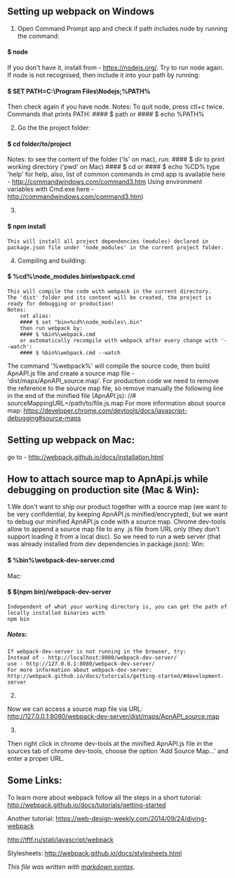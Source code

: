 ## Setting up webpack on Windows

1. Open Command Prompt app and check if path includes node by running the command:
#### $ node
If you don't have it, install from - https://nodejs.org/.
Try to run node again.
If node is not recognised, then include it into your path by running:
#### $ SET PATH=C:\Program Files\Nodejs;%PATH%
Then check again if you have node. 
Notes:
    To quit node, press ctl+c twice.
    Commands that prints PATH:
    #### $ path
    or 
    #### $ echo %PATH% 

 
2. Go the the project folder:
#### $ cd folder/to/project
Notes:
    to see the content of the folder ('ls' on mac), run:
    #### $ dir
    to print working directory ('pwd' on Mac)
    #### $ cd
    or
    #### $ echo %CD%
    type 'help' for help, 
    also, list of common commands in cmd app is available here - http://commandwindows.com/command3.htm
    Using environment variables with Cmd.exe here - http://commandwindows.com/command3.htm)

3. 
#### $ npm install
    This will install all project dependencies (modules) declared in package.json file under 'node_modules' in the current project folder.
 
4. Compiling and building:
#### $ %cd%\node_modules\.bin\webpack.cmd
    This will compile the code with webpack in the current directory.
    The 'dist' folder and its content will be created, the project is ready for debugging or production!
    Notes:
        set alias:
        #### $ set "bin=%cd%\node_modules\.bin"
        then run webpack by:
        #### $ %bin%\webpack.cmd
        or automatically recompile with webpack after every change with '--watch':
        #### $ %bin%\webpack.cmd --watch


The command '%webpack%' will compile the source code, then build ApnAPI.js file and create a source map file - 'dist/maps/ApnAPI_source.map'. 
For production code we need to remove the reference to the source map file, 
so remove manually the following line in the end of the minified file (ApnAPI.js):
//# sourceMappingURL=/path/to/file.js.map
For more information about source map: 
https://developer.chrome.com/devtools/docs/javascript-debugging#source-maps

## Setting up webpack on Mac:
go to - http://webpack.github.io/docs/installation.html


## How to attach source map to ApnApi.js while debugging on production site (Mac & Win): 
1.We don't want to ship our product together with a source map (we want to be very confidential, 
by keeping ApnAPI.js minified/encrypted), but we want to debug our minified ApnAPI.js code with a source map.
Chrome dev-tools allow to append a source map file to any .js file from URL only (they don't support loading it from a local disc). 
So we need to run a web server (that was already installed from dev dependencies in package.json):
Win:
#### $ %bin%\webpack-dev-server.cmd
Mac:
#### $ $(npm bin)/webpack-dev-server
    Independent of what your working directory is, you can get the path of locally installed binaries with
    npm bin
##### Notes:
    If webpack-dev-server is not running in the browser, try:
    Instead of - http://localhost:8080/webpack-dev-server/
    use - http://127.0.0.1:8080/webpack-dev-server/
    For more information about webpack-dev-server: http://webpack.github.io/docs/tutorials/getting-started/#development-server

2.
Now we can access a source map file via URL:
http://127.0.0.1:8080/webpack-dev-server/dist/maps/ApnAPI_source.map

3.
Then right click in chrome dev-tools at the minified ApnAPI.js file in the sources tab of chrome dev-tools,
choose the option 'Add Source Map...' and enter a proper URL.


## Some Links:
To learn more about webpack follow all the steps in a short tutorial:
http://webpack.github.io/docs/tutorials/getting-started

Another tutorial:
https://web-design-weekly.com/2014/09/24/diving-webpack

http://tftf.ru/stati/javascript/webpack

Stylesheets:
http://webpack.github.io/docs/stylesheets.html

*This file was written with [markdown syntax](https://guides.github.com/features/mastering-markdown/).*